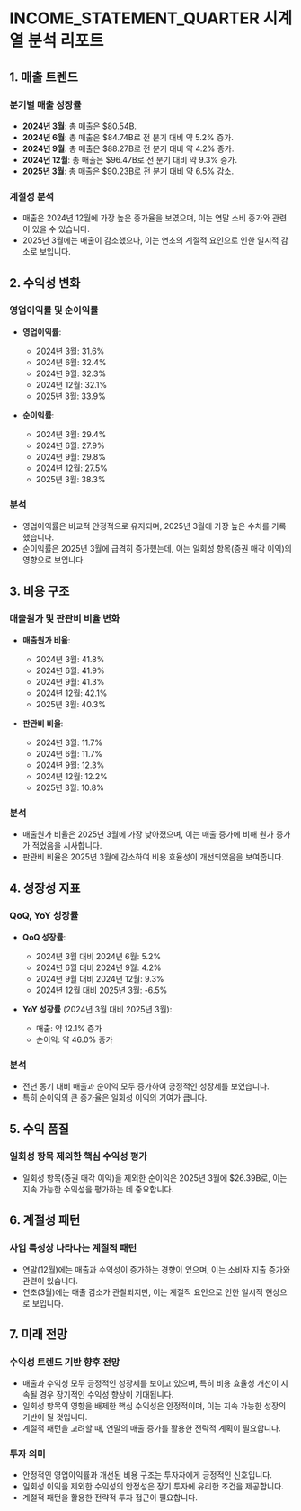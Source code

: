 # INCOME_STATEMENT_QUARTER 시계열 분석 리포트

## 1. 매출 트렌드

### 분기별 매출 성장률
- **2024년 3월**: 총 매출은 $80.54B.
- **2024년 6월**: 총 매출은 $84.74B로 전 분기 대비 약 5.2% 증가.
- **2024년 9월**: 총 매출은 $88.27B로 전 분기 대비 약 4.2% 증가.
- **2024년 12월**: 총 매출은 $96.47B로 전 분기 대비 약 9.3% 증가.
- **2025년 3월**: 총 매출은 $90.23B로 전 분기 대비 약 6.5% 감소.

### 계절성 분석
- 매출은 2024년 12월에 가장 높은 증가율을 보였으며, 이는 연말 소비 증가와 관련이 있을 수 있습니다.
- 2025년 3월에는 매출이 감소했으나, 이는 연초의 계절적 요인으로 인한 일시적 감소로 보입니다.

## 2. 수익성 변화

### 영업이익률 및 순이익률
- **영업이익률**: 
  - 2024년 3월: 31.6%
  - 2024년 6월: 32.4%
  - 2024년 9월: 32.3%
  - 2024년 12월: 32.1%
  - 2025년 3월: 33.9%
  
- **순이익률**:
  - 2024년 3월: 29.4%
  - 2024년 6월: 27.9%
  - 2024년 9월: 29.8%
  - 2024년 12월: 27.5%
  - 2025년 3월: 38.3%

### 분석
- 영업이익률은 비교적 안정적으로 유지되며, 2025년 3월에 가장 높은 수치를 기록했습니다.
- 순이익률은 2025년 3월에 급격히 증가했는데, 이는 일회성 항목(증권 매각 이익)의 영향으로 보입니다.

## 3. 비용 구조

### 매출원가 및 판관비 비율 변화
- **매출원가 비율**:
  - 2024년 3월: 41.8%
  - 2024년 6월: 41.9%
  - 2024년 9월: 41.3%
  - 2024년 12월: 42.1%
  - 2025년 3월: 40.3%

- **판관비 비율**:
  - 2024년 3월: 11.7%
  - 2024년 6월: 11.7%
  - 2024년 9월: 12.3%
  - 2024년 12월: 12.2%
  - 2025년 3월: 10.8%

### 분석
- 매출원가 비율은 2025년 3월에 가장 낮아졌으며, 이는 매출 증가에 비해 원가 증가가 적었음을 시사합니다.
- 판관비 비율은 2025년 3월에 감소하여 비용 효율성이 개선되었음을 보여줍니다.

## 4. 성장성 지표

### QoQ, YoY 성장률
- **QoQ 성장률**:
  - 2024년 3월 대비 2024년 6월: 5.2%
  - 2024년 6월 대비 2024년 9월: 4.2%
  - 2024년 9월 대비 2024년 12월: 9.3%
  - 2024년 12월 대비 2025년 3월: -6.5%

- **YoY 성장률** (2024년 3월 대비 2025년 3월):
  - 매출: 약 12.1% 증가
  - 순이익: 약 46.0% 증가

### 분석
- 전년 동기 대비 매출과 순이익 모두 증가하여 긍정적인 성장세를 보였습니다.
- 특히 순이익의 큰 증가율은 일회성 이익의 기여가 큽니다.

## 5. 수익 품질

### 일회성 항목 제외한 핵심 수익성 평가
- 일회성 항목(증권 매각 이익)을 제외한 순이익은 2025년 3월에 $26.39B로, 이는 지속 가능한 수익성을 평가하는 데 중요합니다.

## 6. 계절성 패턴

### 사업 특성상 나타나는 계절적 패턴
- 연말(12월)에는 매출과 수익성이 증가하는 경향이 있으며, 이는 소비자 지출 증가와 관련이 있습니다.
- 연초(3월)에는 매출 감소가 관찰되지만, 이는 계절적 요인으로 인한 일시적 현상으로 보입니다.

## 7. 미래 전망

### 수익성 트렌드 기반 향후 전망
- 매출과 수익성 모두 긍정적인 성장세를 보이고 있으며, 특히 비용 효율성 개선이 지속될 경우 장기적인 수익성 향상이 기대됩니다.
- 일회성 항목의 영향을 배제한 핵심 수익성은 안정적이며, 이는 지속 가능한 성장의 기반이 될 것입니다.
- 계절적 패턴을 고려할 때, 연말의 매출 증가를 활용한 전략적 계획이 필요합니다.

### 투자 의미
- 안정적인 영업이익률과 개선된 비용 구조는 투자자에게 긍정적인 신호입니다.
- 일회성 이익을 제외한 수익성의 안정성은 장기 투자에 유리한 조건을 제공합니다.
- 계절적 패턴을 활용한 전략적 투자 접근이 필요합니다.